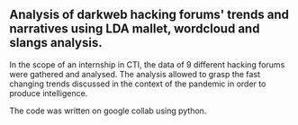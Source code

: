 ## Analysis of darkweb hacking forums' trends and narratives using LDA mallet, wordcloud and slangs analysis.
In the scope of an internship in CTI, the data of 9 different hacking forums were gathered and analysed. The analysis allowed to grasp the fast changing trends discussed in the context of the pandemic in order to produce intelligence. 

The code was written on google collab using python.  
